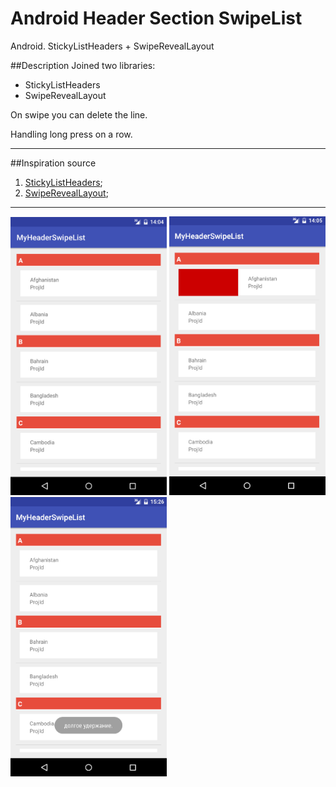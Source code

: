 # Android Header Section SwipeList
Android. StickyListHeaders + SwipeRevealLayout

##Description
Joined two libraries:

* StickyListHeaders
* SwipeRevealLayout

On swipe you can delete the line.

Handling long press on a row.

  ***
##Inspiration source

1. [StickyListHeaders][id1];
2. [SwipeRevealLayout][id2];

[id1]:https://github.com/emilsjolander/StickyListHeaders
[id2]:https://github.com/chthai64/SwipeRevealLayout

  ***
<img src="https://github.com/Muhammadsafarali/Android_HeaderSectionSwipeList/blob/master/MyHeaderSwipeList.png" width="250">
<img src="https://github.com/Muhammadsafarali/Android_HeaderSectionSwipeList/blob/master/MyHeaderSwipeList2.png" width="250">
<img src="https://github.com/Muhammadsafarali/Android_HeaderSectionSwipeList/blob/master/MyHeaderSwipeList3.png" width="250">
